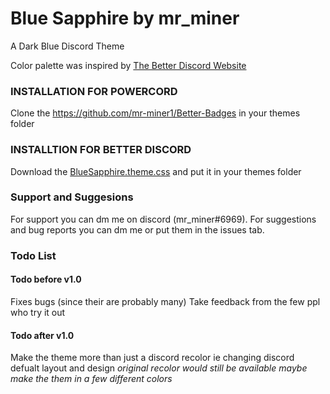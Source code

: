 # Blue Sapphire by mr_miner
A Dark Blue Discord Theme
 
Color palette was inspired by [The Better Discord Website](https://betterdiscord.app)


### INSTALLATION FOR POWERCORD
Clone the https://github.com/mr-miner1/Better-Badges in your themes folder
### INSTALLTION FOR BETTER DISCORD
Download the [BlueSapphire.theme.css](https://github.com/mr-miner1/Blue-Sapphire/blob/main/BlueSapphire.theme.css) and put it in your themes folder
### Support and Suggesions
For support you can dm me on discord (mr_miner#6969).
For suggestions and bug reports you can dm me or put them in the issues tab.
### Todo List
#### Todo before v1.0
Fixes bugs (since their are probably many)
Take feedback from the few ppl who try it out
#### Todo after v1.0
Make the theme more than just a discord recolor ie changing discord defualt layout and design *original recolor would still be available*
*maybe make the them in a few different colors*
